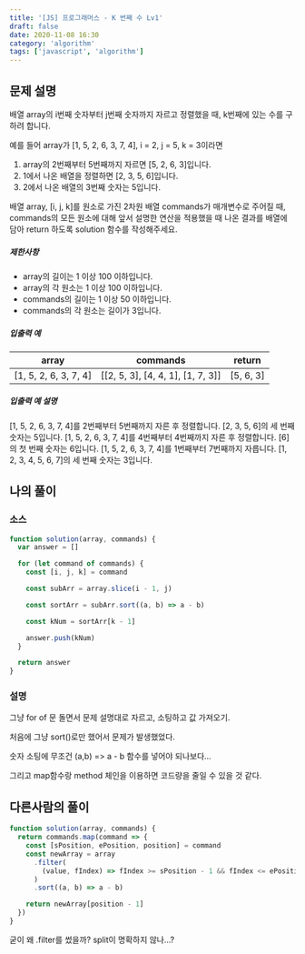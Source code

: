 ```yaml
---
title: '[JS] 프로그래머스 - K 번째 수 Lv1'
draft: false
date: 2020-11-08 16:30
category: 'algorithm'
tags: ['javascript', 'algorithm']
---
```


## 문제 설명

배열 array의 i번째 숫자부터 j번째 숫자까지 자르고 정렬했을 때, k번째에 있는 수를 구하려 합니다.

예를 들어 array가 [1, 5, 2, 6, 3, 7, 4], i = 2, j = 5, k = 3이라면

1. array의 2번째부터 5번째까지 자르면 [5, 2, 6, 3]입니다.
2. 1에서 나온 배열을 정렬하면 [2, 3, 5, 6]입니다.
3. 2에서 나온 배열의 3번째 숫자는 5입니다.

배열 array, [i, j, k]를 원소로 가진 2차원 배열 commands가 매개변수로 주어질 때, commands의 모든 원소에 대해 앞서 설명한 연산을 적용했을 때 나온 결과를 배열에 담아 return 하도록 solution 함수를 작성해주세요.

##### 제한사항

- array의 길이는 1 이상 100 이하입니다.
- array의 각 원소는 1 이상 100 이하입니다.
- commands의 길이는 1 이상 50 이하입니다.
- commands의 각 원소는 길이가 3입니다.

##### 입출력 예

| array                 | commands                          | return    |
| --------------------- | --------------------------------- | --------- |
| [1, 5, 2, 6, 3, 7, 4] | [[2, 5, 3], [4, 4, 1], [1, 7, 3]] | [5, 6, 3] |

##### 입출력 예 설명

[1, 5, 2, 6, 3, 7, 4]를 2번째부터 5번째까지 자른 후 정렬합니다. [2, 3, 5, 6]의 세 번째 숫자는 5입니다.
[1, 5, 2, 6, 3, 7, 4]를 4번째부터 4번째까지 자른 후 정렬합니다. [6]의 첫 번째 숫자는 6입니다.
[1, 5, 2, 6, 3, 7, 4]를 1번째부터 7번째까지 자릅니다. [1, 2, 3, 4, 5, 6, 7]의 세 번째 숫자는 3입니다.

## 나의 풀이

### 소스

```js
function solution(array, commands) {
  var answer = []

  for (let command of commands) {
    const [i, j, k] = command

    const subArr = array.slice(i - 1, j)

    const sortArr = subArr.sort((a, b) => a - b)

    const kNum = sortArr[k - 1]

    answer.push(kNum)
  }

  return answer
}
```

### 설명

그냥 for of 문 돌면서 문제 설명대로 자르고, 소팅하고 값 가져오기.

처음에 그냥 sort()로만 했어서 문제가 발생했었다.

숫자 소팅에 무조건 (a,b) => a - b 함수를 넣어야 되나보다...

그리고 map함수랑 method 체인을 이용하면 코드량을 줄일 수 있을 것 같다.

## 다른사람의 풀이

```js
function solution(array, commands) {
  return commands.map(command => {
    const [sPosition, ePosition, position] = command
    const newArray = array
      .filter(
        (value, fIndex) => fIndex >= sPosition - 1 && fIndex <= ePosition - 1
      )
      .sort((a, b) => a - b)

    return newArray[position - 1]
  })
}
```

굳이 왜 .filter를 썼을까? split이 명확하지 않나...?
